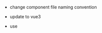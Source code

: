- change component file naming convention

- update to vue3

- use <script setup> for all vue files

- scroll to top in `papers/` and `translations/` and so on
